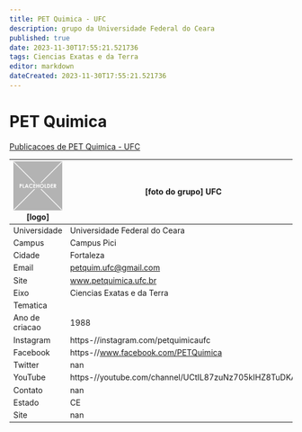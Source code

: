 ```yaml
---
title: PET Quimica - UFC
description: grupo da Universidade Federal do Ceara
published: true
date: 2023-11-30T17:55:21.521736
tags: Ciencias Exatas e da Terra
editor: markdown
dateCreated: 2023-11-30T17:55:21.521736
---
```


# PET Quimica

[Publicacoes de PET Quimica - UFC](/atividade/204PETQuimicaUFC/feed.md)

| ![placeholder.png](/placeholder.png) [logo] | [foto do grupo] UFC         |
| ------------------------------------------- | ------------------------------------------------- |
| Universidade                                | Universidade Federal do Ceara      |
| Campus                                      | Campus Pici            |
| Cidade                                      | Fortaleza             |
| Email                                       | petquim.ufc@gmail.com             |
| Site                                        | www.petquimica.ufc.br              |
| Eixo                                        | Ciencias Exatas e da Terra              |
| Tematica                                    |           |
| Ano de criacao                              | 1988        |
| Instagram                                   | https-//instagram.com/petquimicaufc         |
| Facebook                                    | https-//www.facebook.com/PETQuimica          |
| Twitter                                     | nan           |
| YouTube                                     | https-//youtube.com/channel/UCtIL87zuNz705kIHZ8TuDKA           |
| Contato                                     | nan         |
| Estado                                      |  CE            |
| Site                                        | nan |
